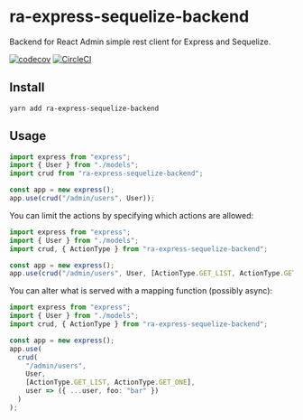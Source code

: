 # ra-express-sequelize-backend

Backend for React Admin simple rest client for Express and Sequelize.

[![codecov](https://codecov.io/gh/lalalilo/ra-express-sequelize-backend/branch/master/graph/badge.svg)](https://codecov.io/gh/lalalilo/ra-express-sequelize-backend) [![CircleCI](https://circleci.com/gh/lalalilo/ra-express-sequelize-backend.svg?style=svg)](https://circleci.com/gh/lalalilo/ra-express-sequelize-backend)

## Install

```
yarn add ra-express-sequelize-backend
```

## Usage

```ts
import express from "express";
import { User } from "./models";
import crud from "ra-express-sequelize-backend";

const app = new express();
app.use(crud("/admin/users", User));
```

You can limit the actions by specifying which actions are allowed:

```ts
import express from "express";
import { User } from "./models";
import crud, { ActionType } from "ra-express-sequelize-backend";

const app = new express();
app.use(crud("/admin/users", User, [ActionType.GET_LIST, ActionType.GET_ONE]));
```

You can alter what is served with a mapping function (possibly async):

```ts
import express from "express";
import { User } from "./models";
import crud, { ActionType } from "ra-express-sequelize-backend";

const app = new express();
app.use(
  crud(
    "/admin/users",
    User,
    [ActionType.GET_LIST, ActionType.GET_ONE],
    user => ({ ...user, foo: "bar" })
  )
);
```
